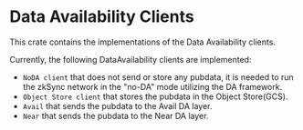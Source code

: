 # Data Availability Clients

This crate contains the implementations of the Data Availability clients.

Currently, the following DataAvailability clients are implemented:

- `NoDA client` that does not send or store any pubdata, it is needed to run the zkSync network in the "no-DA" mode
  utilizing the DA framework.
- `Object Store client` that stores the pubdata in the Object Store(GCS).
- `Avail` that sends the pubdata to the Avail DA layer.
- `Near` that sends the pubdata to the Near DA layer.
